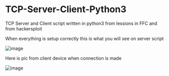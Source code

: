 # TCP-Server-Client-Python3
TCP Server and Client script written in python3 from lessions in FFC and from hackersploit


When everything is setup correctly this is what you will see on server script 

![image](https://user-images.githubusercontent.com/85706972/146683714-fe83cde0-8b6e-42d0-9400-52d1084e64fd.png)




Here is pic from client device when connection is made

![image](https://user-images.githubusercontent.com/85706972/146683775-67af849b-bcc6-4774-a348-4d019cd5247c.png)
